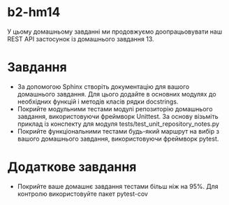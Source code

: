 # b2-hm14
У цьому домашньому завданні ми продовжуємо доопрацьовувати наш REST API застосунок із домашнього завдання 13.

# Завдання

+ За допомогою Sphinx створіть документацію для вашого домашнього завдання. Для цього додайте в основних модулях до необхідних функцій і методів класів рядки docstrings.
+ Покрийте модульними тестами модулі репозиторію домашнього завдання, використовуючи фреймворк Unittest. За основу візьміть приклад із конспекту для модуля tests/test_unit_repository_notes.py
+ Покрийте функціональними тестами будь-який маршрут на вибір з вашого домашнього завдання, використовуючи фреймворк pytest.

# Додаткове завдання

+ Покрийте ваше домашнє завдання тестами більш ніж на 95%. Для контролю використовуйте пакет pytest-cov